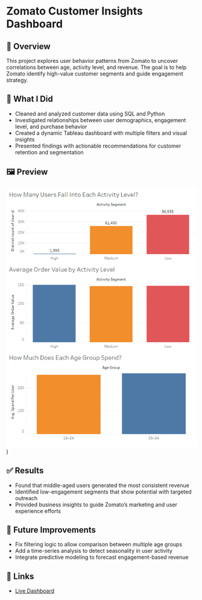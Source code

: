 # Zomato Customer Insights Dashboard

## 📌 Overview
This project explores user behavior patterns from Zomato to uncover correlations between age, activity level, and revenue. The goal is to help Zomato identify high-value customer segments and guide engagement strategy.

## 🧠 What I Did
- Cleaned and analyzed customer data using SQL and Python
- Investigated relationships between user demographics, engagement level, and purchase behavior
- Created a dynamic Tableau dashboard with multiple filters and visual insights
- Presented findings with actionable recommendations for customer retention and segmentation

## 🖼️ Preview
![Dashboard Screenshot](https://github.com/BrandonRosser/Data-Projects-Tripleten/blob/main/Zomato-Insights-Dashboard/Zomato-Dashboard)) 

## ✅ Results
- Found that middle-aged users generated the most consistent revenue
- Identified low-engagement segments that show potential with targeted outreach
- Provided business insights to guide Zomato’s marketing and user experience efforts

## 🚀 Future Improvements
- Fix filtering logic to allow comparison between multiple age groups
- Add a time-series analysis to detect seasonality in user activity
- Integrate predictive modeling to forecast engagement-based revenue

## 🔗 Links
- [Live Dashboard](https://public.tableau.com/app/profile/brandon.rosser/viz/RosserFinalSprint/HowManyUsersFallIntoEachActivityLevel?publish=yes)


